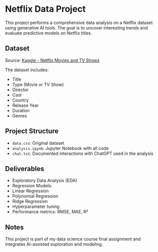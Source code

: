# Netflix Data Project

This project performs a comprehensive data analysis on a Netflix dataset using generative AI tools. The goal is to uncover interesting trends and evaluate predictive models on Netflix titles.

## Dataset

Source: [Kaggle - Netflix Movies and TV Shows](https://www.kaggle.com/datasets/shivamb/netflix-shows)

The dataset includes:
- Title
- Type (Movie or TV Show)
- Director
- Cast
- Country
- Release Year
- Duration
- Genres

## Project Structure

- `data.csv`: Original dataset
- `analysis.ipynb`: Jupyter Notebook with all code
- `chat.txt`: Documented interactions with ChatGPT used in the analysis

## Deliverables

- Exploratory Data Analysis (EDA)
- Regression Models:
- Linear Regression
- Polynomial Regression
- Ridge Regression
- Hyperparameter tuning
- Performance metrics: RMSE, MAE, R²

## Notes

This project is part of my data science course final assignment and integrates AI-assisted exploration and modeling.
